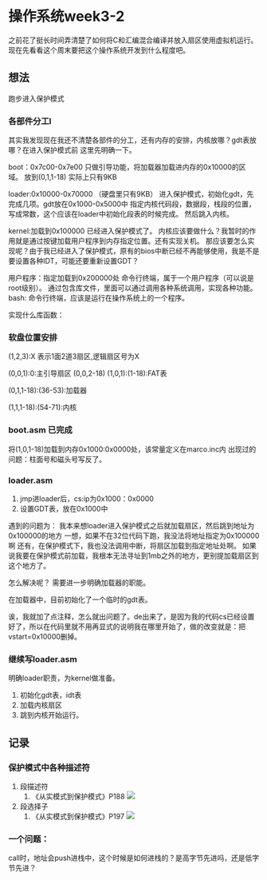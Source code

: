 # 操作系统week3-2

之前花了挺长时间弄清楚了如何将C和汇编混合编译并放入扇区使用虚拟机运行。
现在先看看这个周末要把这个操作系统开发到什么程度吧。

## 想法

跑步进入保护模式

### 各部件分工l

其实我发现现在我还不清楚各部件的分工，还有内存的安排，内核放哪？gdt表放哪？在进入保护模式前
这里先明确一下。

boot：0x7c00-0x7e00
    只做引导功能，将加载器加载进内存的0x10000的区域。
    放到(0,1,1-18) 实际上只有9KB

loader:0x10000-0x70000 （硬盘里只有9KB）
    进入保护模式，初始化gdt，先完成几项。gdt放在0x1000-0x5000中
    指定内核代码段，数据段，栈段的位置，写成常数，这个应该在loader中初始化段表的时候完成。
    然后跳入内核。

kernel:加载到0x100000
    已经进入保护模式了。
    内核应该要做什么？我暂时的作用就是通过按键加载用户程序到内存指定位置。还有实现关机。
    那应该要怎么实现呢？由于我已经进入了保护模式，原有的bios中断已经不再能够使用，我是不是要设置各种IDT，可能还要重新设置GDT？

用户程序：指定加载到0x200000处
    命令行终端，属于一个用户程序（可以说是root级别）。
    通过包含库文件，里面可以通过调用各种系统调用，实现各种功能。
bash:
    命令行终端，应该是运行在操作系统上的一个程序。

实现什么库函数：

### 软盘位置安排

(1,2,3):X 表示1面2道3扇区,逻辑扇区号为X

(0,0,1):0:主引导扇区
(0,0,2-18)
(1,0,1):(1-18):FAT表

(0,1,1-18):(36-53):加载器

(1,1,1-18):(54-71):内核

### boot.asm 已完成

将(1,0,1-18)加载到内存0x1000:0x0000处，该常量定义在marco.inc内
出现过的问题：柱面号和磁头号写反了。

### loader.asm

1. jmp进loader后，cs:ip为0x1000：0x0000
1. 设置GDT表，放在0x1000中

遇到的问题为：
我本来想loader进入保护模式之后就加载扇区，然后跳到地址为0x100000的地方
一想，如果不在32位代码下跑，我没法将地址指定为0x100000啊
还有，在保护模式下，我也没法调用中断，将扇区加载到指定地址处啊。
如果说我要在保护模式前加载，我根本无法寻址到1mb之外的地方，更别提加载扇区到这个地方了。

怎么解决呢？
需要进一步明确加载器的职能。

在加载器中，目前初始化了一个临时的gdt表。

诶，我就加了点注释，怎么就出问题了。de出来了，是因为我的代码cs已经设置好了，所以在代码里就不用再显式的说明我在哪里开始了，做的改变就是：把vstart=0x10000删掉。

### 继续写loader.asm

明确loader职责，为kernel做准备。
1. 初始化gdt表，idt表
1. 加载内核扇区
1. 跳到内核开始运行。

## 记录

### 保护模式中各种描述符

1. 段描述符
    1. 《从实模式到保护模式》P188 ![](https://i.loli.net/2018/03/24/5ab5beae3d320.png)
1. 段选择子
    1. 《从实模式到保护模式》P197 ![](https://i.loli.net/2018/03/24/5ab5be3e427c9.png)

### 一个问题：

call时，地址会push进栈中，这个时候是如何进栈的？是高字节先进吗，还是低字节先进？